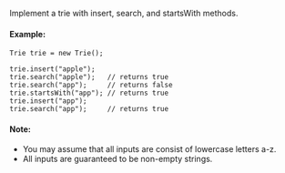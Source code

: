 Implement a trie with insert, search, and startsWith methods.

#### Example:
```
Trie trie = new Trie();

trie.insert("apple");
trie.search("apple");   // returns true
trie.search("app");     // returns false
trie.startsWith("app"); // returns true
trie.insert("app");   
trie.search("app");     // returns true
```

#### Note:
- You may assume that all inputs are consist of lowercase letters a-z.
- All inputs are guaranteed to be non-empty strings.

